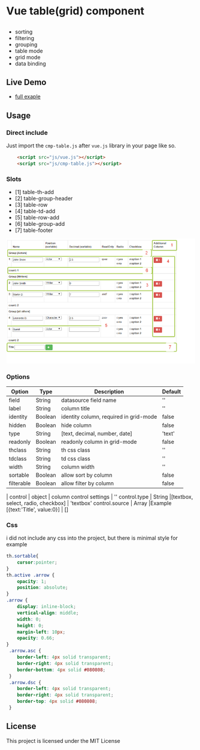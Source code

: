 # Vue table(grid) component
##

- sorting
- filtering
- grouping 
- table mode
- grid mode
- data binding

## Live Demo
- [full exaple](https://rawgit.com/d-kochanzhi/cmp-table/master/examples/index.html)


## Usage

### Direct include

Just import the `cmp-table.js` after `vue.js` library in your page like so.
```html
	<script src="js/vue.js"></script>	
	<script src="js/cmp-table.js"></script>
```

### Slots

- [1] table-th-add
- [2] table-group-header
- [3] table-row
- [4] table-td-add
- [5] table-row-add
- [6] table-group-add
- [7] table-footer
 
![image](https://github.com/d-kochanzhi/cmp-table/raw/master/examples/2017-09-21_11-00-27.png)

### Options


Option | Type | Description | Default
-------|------|-------------|--------
field | String | datasource field name | ''
label | String | column title | ''
identity | Boolean | identity column, required in grid-mode | false
hidden | Boolean | hide column | false
type | String | [text, decimal, number, date] | 'text'
readonly | Boolean | readonly column in grid-mode | false
thclass | String | th css class | ''
tdclass | String | td css class | ''
width | String | column width | ''
sortable | Boolean | allow sort by column | false
filterable | Boolean | allow filter by column | false
|
control | object | column control settings | ''
control.type | String |[textbox, select, radio, checkbox] | 'textbox'
control.source | Array |Example [{text:'Title', value:0}] | []



### Css
i did not include any css into the project, but there is minimal style for example

```css
th.sortable{
	cursor:pointer;
}			
th.active .arrow {
	opacity: 1;
	position: absolute;
}
.arrow {
	display: inline-block;
	vertical-align: middle;
	width: 0;
	height: 0;
	margin-left: 10px;
	opacity: 0.66;
}
 .arrow.asc {
 	border-left: 4px solid transparent;
 	border-right: 4px solid transparent;
 	border-bottom: 4px solid #080808;
 }
 .arrow.dsc {
	border-left: 4px solid transparent;
 	border-right: 4px solid transparent;
 	border-top: 4px solid #080808;
 }
```



## License

This project is licensed under the MIT License

